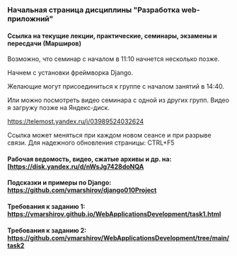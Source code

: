 ### Начальная страница дисциплины "Разработка web-приложний"


####  Ссылка на текущие лекции, практические, семинары, экзамены и пересдачи (Марширов)

Возможно, что семинар c началом в 11:10 начнется несколько позже. 

Начнем с установки фреймворка Django.

Желающие могут присоединиться к группе с началом занятий в 14:40. 

Или можно  посмотреть видео семинара  с одной из других групп. Видео я загружу позже на Яндекс-диск.

https://telemost.yandex.ru/j/03989524032624

Ссылка может  меняться при каждом новом сеансе и при разрыве связи. Для надежного обновления страницы: CTRL+F5

#### Рабочая ведомость, видео, сжатые архивы и др. на: [https://disk.yandex.ru/d/nWsJg7428doNQA

#### Подсказки и примеры по Django: https://github.com/vmarshirov/django010Project


#### Требования к заданию 1: https://vmarshirov.github.io/WebApplicationsDevelopment/task1.html

#### Требования к заданию 2: https://github.com/vmarshirov/WebApplicationsDevelopment/tree/main/task2



